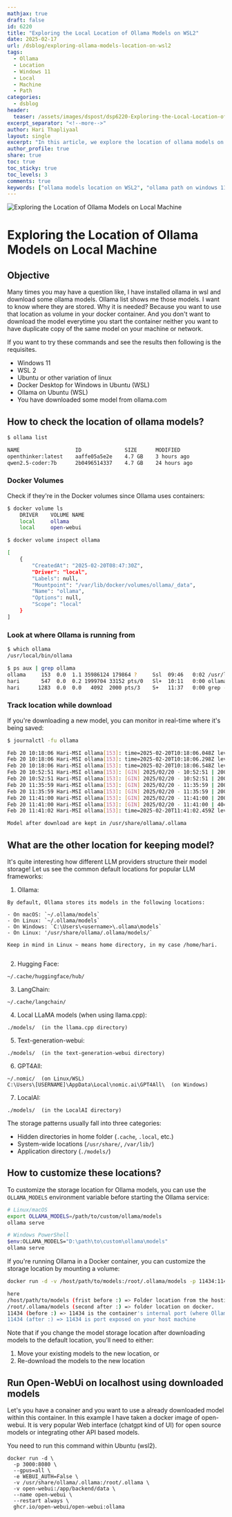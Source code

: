 ```yaml
---
mathjax: true
draft: false
id: 6220
title: "Exploring the Local Location of Ollama Models on WSL2"
date: 2025-02-17
url: /dsblog/exploring-ollama-models-location-on-wsl2
tags:
  - Ollama
  - Location
  - Windows 11
  - Local
  - Machine
  - Path
categories:
  - dsblog
header:
  teaser: /assets/images/dspost/dsp6220-Exploring-the-Local-Location-of-Ollama-Models-on-wsl2.jpg
excerpt_separator: "<!--more-->"
author: Hari Thapliyaal
layout: single
excerpt: "In this article, we explore the location of ollama models on Windows 11 (WSL2) machine. We also discuss the advantages and disadvantages of each method and look at some examples of state of the art models."
author_profile: true
share: true
toc: true
toc_sticky: true
toc_levels: 3
comments: true
keywords: ["ollama models location on WSL2", "ollama path on windows 11", "ollama local path on windows 11", "ollama model location on local machine", "ollama location on windows 11", "ollama path on windows 11", "ollama local location on windows 11"]
---
```


![Exploring the Location of Ollama Models on Local Machine](/assets/images/dspost/dsp6220-Exploring-the-Local-Location-of-Ollama-Models-on-wsl2.jpg)

# Exploring the Location of Ollama Models on Local Machine 

## Objective
Many times you may have a question like, I have installed ollama in wsl and download some ollama models. Ollama list shows me those models. I want to know where they are stored. Why it is needed? Because you want to use that location as volume in your docker container. And you don't want to download the model everytime you start the container neither you want to have duplicate copy of the same model on your machine or network.

If you want to try these commands and see the results then following is the requisites.
- Windows 11
- WSL 2
- Ubuntu or other variation of linux
- Docker Desktop for Windows in Ubuntu (WSL)
- Ollama on Ubuntu (WSL)
- You have downloaded some model from ollama.com

## How to check the location of ollama models?

```bash
$ ollama list 

NAME                  ID              SIZE      MODIFIED
openthinker:latest    aaffe05a5e2e    4.7 GB    3 hours ago
qwen2.5-coder:7b      2b0496514337    4.7 GB    24 hours ago
```

### Docker Volumes
Check if they're in the Docker volumes since Ollama uses containers:

```bash
$ docker volume ls
    DRIVER    VOLUME NAME
    local     ollama
    local     open-webui

$ docker volume inspect ollama

[
    {
        "CreatedAt": "2025-02-20T08:47:30Z",
        "Driver": "local",
        "Labels": null,
        "Mountpoint": "/var/lib/docker/volumes/ollama/_data",
        "Name": "ollama",
        "Options": null,
        "Scope": "local"
    }
]
```

### Look at where Ollama is running from

```bash
$ which ollama
/usr/local/bin/ollama

$ ps aux | grep ollama
ollama     153  0.0  1.1 35986124 179864 ?     Ssl  09:46   0:02 /usr/local/bin/ollama serve
hari       547  0.0  0.2 1999704 33152 pts/0   Sl+  10:11   0:00 ollama run openthinker:latest
hari      1283  0.0  0.0   4092  2000 pts/3    S+   11:37   0:00 grep --color=auto ollama

```

### Track location while download
If you're downloading a new model, you can monitor in real-time where it's being saved:

```bash
$ journalctl -fu ollama

Feb 20 10:18:06 Hari-MSI ollama[153]: time=2025-02-20T10:18:06.048Z level=WARN source=sched.go:646 msg="gpu VRAM usage didn't recover within timeout" seconds=5.123075429 model=/usr/share/ollama/.ollama/models/blobs/sha256-b00569cd7782c6d7f1eb1d0a005b3a112fc879ee746111e3afea4b405d7776c1
Feb 20 10:18:06 Hari-MSI ollama[153]: time=2025-02-20T10:18:06.298Z level=WARN source=sched.go:646 msg="gpu VRAM usage didn't recover within timeout" seconds=5.372942367 model=/usr/share/ollama/.ollama/models/blobs/sha256-b00569cd7782c6d7f1eb1d0a005b3a112fc879ee746111e3afea4b405d7776c1
Feb 20 10:18:06 Hari-MSI ollama[153]: time=2025-02-20T10:18:06.548Z level=WARN source=sched.go:646 msg="gpu VRAM usage didn't recover within timeout" seconds=5.622979384 model=/usr/share/ollama/.ollama/models/blobs/sha256-b00569cd7782c6d7f1eb1d0a005b3a112fc879ee746111e3afea4b405d7776c1
Feb 20 10:52:51 Hari-MSI ollama[153]: [GIN] 2025/02/20 - 10:52:51 | 200 |     170.514µs |       127.0.0.1 | HEAD     "/"
Feb 20 10:52:51 Hari-MSI ollama[153]: [GIN] 2025/02/20 - 10:52:51 | 200 |    2.147892ms |       127.0.0.1 | GET      "/api/tags"
Feb 20 11:35:59 Hari-MSI ollama[153]: [GIN] 2025/02/20 - 11:35:59 | 200 |      46.505µs |       127.0.0.1 | HEAD     "/"
Feb 20 11:35:59 Hari-MSI ollama[153]: [GIN] 2025/02/20 - 11:35:59 | 200 |     332.731µs |       127.0.0.1 | GET      "/api/tags"
Feb 20 11:41:00 Hari-MSI ollama[153]: [GIN] 2025/02/20 - 11:41:00 | 200 |      27.668µs |       127.0.0.1 | HEAD     "/"
Feb 20 11:41:00 Hari-MSI ollama[153]: [GIN] 2025/02/20 - 11:41:00 | 404 |      378.22µs |       127.0.0.1 | POST     "/api/show"
Feb 20 11:41:02 Hari-MSI ollama[153]: time=2025-02-20T11:41:02.459Z level=INFO source=download.go:176 msg="downloading 96c415656d37 in 16 292 MB part(s)"

Model after download are kept in /usr/share/ollama/.ollama
```
## What are the other location for keeping model?
It's quite interesting how different LLM providers structure their model storage! Let us see the common default locations for popular LLM frameworks:

1. Ollama:
```
By default, Ollama stores its models in the following locations:

- On macOS: `~/.ollama/models`
- On Linux: `~/.ollama/models`
- On Windows: `C:\Users\<username>\.ollama\models`
- On Linux: '/usr/share/ollama/.ollama/models/`

Keep in mind in Linux ~ means home directory, in my case /home/hari.


```

2. Hugging Face:
```
~/.cache/huggingface/hub/
```

3. LangChain:
```
~/.cache/langchain/
```

4. Local LLaMA models (when using llama.cpp):
```
./models/  (in the llama.cpp directory)
```

5. Text-generation-webui:
```
./models/  (in the text-generation-webui directory)
```

6. GPT4All:
```
~/.nomic/  (on Linux/WSL)
C:\Users\[USERNAME]\AppData\Local\nomic.ai\GPT4All\  (on Windows)
```

7. LocalAI:
```
./models/  (in the LocalAI directory)
```

The storage patterns usually fall into three categories:
- Hidden directories in home folder (`.cache`, `.local`, etc.)
- System-wide locations (`/usr/share/`, `/var/lib/`)
- Application directory (`./models/`)

## How to customize these locations?

To customize the storage location for Ollama models, you can use the `OLLAMA_MODELS` environment variable before starting the Ollama service:

```bash
# Linux/macOS
export OLLAMA_MODELS=/path/to/custom/ollama/models
ollama serve

# Windows PowerShell
$env:OLLAMA_MODELS="D:\path\to\custom\ollama\models"
ollama serve
```

If you're running Ollama in a Docker container, you can customize the storage location by mounting a volume:

```bash
docker run -d -v /host/path/to/models:/root/.ollama/models -p 11434:11434 ollama/ollama

here
/host/path/to/models (frist before :) => Folder location from the hosting machine 
/root/.ollama/models (second after :) => folder location on docker.
11434 (before :) => 11434 is the container's internal port (where Ollama runs inside Docker)
11434 (after :) => 11434 is port exposed on your host machine
```

Note that if you change the model storage location after downloading models to the default location, you'll need to either:
1. Move your existing models to the new location, or
2. Re-download the models to the new location

## Run Open-WebUi on localhost using downloaded models
Let's you have a conainer and you want to use a already downloaded model within this container. In this example I have taken a docker image of open-webui. It is very popular Web interface (chatgpt kind of UI) for open source models or integrating other API based models.

You need to run this command within Ubuntu (wsl2).

```
docker run -d \
  -p 3000:8080 \
  --gpus=all \
  -e WEBUI_AUTH=False \
  -v /usr/share/ollama/.ollama:/root/.ollama \
  -v open-webui:/app/backend/data \
  --name open-webui \
  --restart always \
  ghcr.io/open-webui/open-webui:ollama
```






